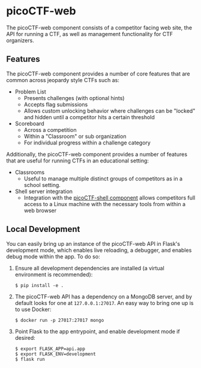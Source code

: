 # picoCTF-web

The picoCTF-web component consists of a competitor facing web site, the API for running a CTF, as well as management functionality for CTF organizers.

## Features

The picoCTF-web component provides a number of core features that are common across jeopardy style CTFs such as:

- Problem List
  - Presents challenges (with optional hints)
  - Accepts flag submissions
  - Allows custom unlocking behavior where challenges can be "locked" and hidden until a competitor hits a certain threshold
- Scoreboard
  - Across a competition
  - Within a "Classroom" or sub organization
  - For individual progress within a challenge category

Additionally, the picoCTF-web component provides a number of features that are useful for running CTFs in an educational setting:

- Classrooms
  - Useful to manage multiple distinct groups of competitors as in a school setting.
- Shell server integration
  - Integration with the [picoCTF-shell component](https://github.com/picoCTF/picoCTF/tree/master/picoCTF-shell) allows competitors full access to a Linux machine with the necessary tools from within a web browser

## Local Development <!-- markdownlint-disable MD014 -->

You can easily bring up an instance of the picoCTF-web API in Flask's development mode, which enables live reloading, a debugger, and enables debug mode within the app. To do so:

1. Ensure all development dependencies are installed (a virtual environment is recommended):

    ```shell
    $ pip install -e .
    ```

2. The picoCTF-web API has a dependency on a MongoDB server, and by default looks for one at `127.0.0.1:27017`. An easy way to bring one up is to use Docker:

    ```shell
    $ docker run -p 27017:27017 mongo
    ```

3. Point Flask to the app entrypoint, and enable development mode if desired:

    ```shell
    $ export FLASK_APP=api.app
    $ export FLASK_ENV=development
    $ flask run
    ```
